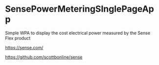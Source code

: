 # SensePowerMeteringSInglePageApp
Simple WPA to display the cost electrical  power measured by the Sense Flex product

https://sense.com/

https://github.com/scottbonline/sense